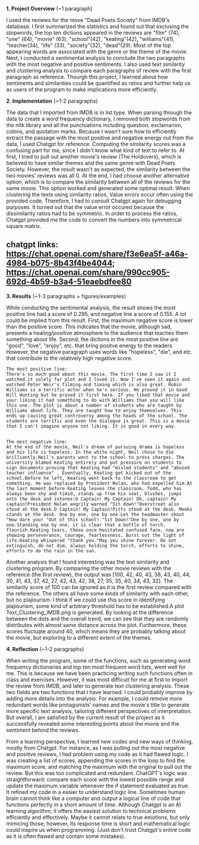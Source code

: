 **1. Project Overview** (~1 paragraph)

I used the reviews for the move "Dead Poets Society" from IMDB's database. I first summarized the statistics and found out that exclusing the stopwords, the top ten dictions appeared in the reviews are  "film" (74), "one" (64), "movie" (63), "school"(42), "keating"(42), "williams"(41), "teacher(34), "life" (33), "society"(32), "dead"(29). Most of the top appearing words are associated with the genre or the theme of the movie. Next, I conducted a sentimental analysis to conclude the two paragraphs with the most negative and positive sentiments. I also used text similarity and clustering analysis to compare each paragraphs of review with the first paragraph as reference. Thourgh this project, I learned about how sentiments and similarities could be quantified as ratios and further help us as users of the program to make implications more efficiently. 

**2. Implementation** (~1-2 paragraphs)

The data that I imported from IMDB is in list type. When parsing through the data to create a word frequency dictionary, I removed both stopwords from the nltk library and all the punctuations including question, exclamarion, colons, and quotation marks. Because I wasn't sure how to efficiently extract the passage with the most positive and negative energy out from the data, I used Chatgpt for reference. Computing the similarity scores was a confusing part for me, since I didn't know what kind of text to refer to. At first, I tried to pull out another movie's review (The Holdovers), which is believed to have similar themes and the same genre with Dead Poets Society. However, the result wasn't as expected, the similarity between the two movies' reviews was all 0. At the end, I had choose another alternative option, which is to compare the similarity between all of the reviews for the same movie. This option worked and generated some optimal result. When clustering the texts using similarity ratios, Value errors occur often using the provided code. Therefore, I had to consult Chatgpt again for debugging purposes. It turned out that the value error occured because the dissimilarity ratios had to be symmetric. In order to process the ratios, Chatgpt provided me the code to convert the numbers into symmetrical square matrix. 

## chatgpt links: https://chat.openai.com/share/f3e6ea5f-a46a-4984-b075-8b43f4be4044; https://chat.openai.com/share/990cc905-692d-4b59-b3a4-51eaebdfee80

**3. Results** (~1-3 paragraphs + figures/examples)

While conducting the sentimental analysis, the result shows the most positive line had a score of 0.295, and negative line a score of 0.155. A lot could be implied from this result. First, the maximum negative score is lower than the positive score. This indicates that the movie, although sad, presents a healing/positive atmosphere to the audience that teaches them something about life. Second, the dictions in the most positive line are "good", "love", "enjoy", etc. that bring positve energy to the readers. However, the negative paragraph uses words like "hopeless", "die", and etc. that contribute to the relatively high negative score. 

    The most positive line: 
    There's so much good about this movie. The first time I saw it I watched it solely for plot and I loved it. Now I've seen it again and watched Peter Weir's filming and timing which is also great. Robin Williams is a terrific actor when he's serious. He proved it in Good Will Hunting but he proved it first here. If you liked that movie and your liking it had something to do with Williams than you will like this one. The plot is about a number of students who are taught by Williams about life. They are taught how to enjoy themselves. This ends up causing great controversy among the heads of the school. The students are terrific and even the dialogue is great. This is a movie that I can't imagine anyone not liking. It is good in every way.


    The most negative line: 
    At the end of the movie, Neil's dream of pursuing drama is hopeless and his life is hopeless. In the white night, Neil chose to die brilliantly.Neil's parents went to the school to press charges. The university blamed Keating entirely and put pressure on students to sign documents proving that Keating had "misled students" and "abused teacher influence" . Eventually, Keating got kicked out of the school.Before he left, Keating went back to the classroom to get something. He was replaced by President Nolan, who had expelled him.At the last moment before Keating leaves the classroom, Todd, who has always been shy and timid, stands up from his seat, blushes, jumps onto the desk and intones:O Captain! My Captain! Oh, captain! My captain!President Nolan angrily warned "Sit down!"Overstreet also stood at the desk.O Captain! My Captain!Pitts stood at the desk. Meeks stands at the desk. One by one, one by one.Let the headmaster shout "How dare you! "Out of this school! "Sit Down!"One by one, one by one.Standing one by one, it is clear that a bottle of torch, flourish.Keating tears, these once hesitated confused face, now are showing perseverance, courage, fearlessness. Burst out the light of life.Keating whispered "thank you."May you shine forever. Do not extinguish, do not dim, always holding the torch, efforts to shine, efforts to do the rain in the sun.  

Another analysis that I found interesting was the text similarity and clustering program. By comparing the other movie reviews with the reference (the first review), the output was [100, 42, 40, 43, 38, 43, 40, 44, 30, 41, 43, 37, 42, 27, 42, 43, 42, 38, 27, 35, 35, 40, 34, 43, 32]. The similarity score of 100 can be ignored as it is the first review compared with the reference. The others all have some kinds of similarity with each other, but no plajiourism. I think if we could use this score in identifying plajiourism, some kind of arbitrary threshold has to be established.A plot Text_Clustering_IMDB.png is generated. By looking at the difference between the dots and the overall trend, we can see that they are randomly distributes with almost same distance across the plot.  Furthermore, these scores fluctuate around 40, which means they are probably talking about the movie, but exploring to a different extent of the themes. 

**4. Reflection** (~1-2 paragraphs)

When writing the program, some of the functions, such as generating word frequency dictionaries and top ten most frequent word lists, went well for me. This is because we have been practicing writing such functions often in class and exercises. However, it was most difficult for me at first to import the review from IMDB, and later to generate text clustering analysis. These two fields are two functions that I have learned. I could probably improve by adding more details into the analysis. For example, I could remove more redundant words like protagonists' names and the movie's title to generate more specific text analysis, tailoring different perspectives of interpretation. But overall, I am satisfied by the current result of the project as it successfully revealed some interesting points about the movie and the sentiment behind the reviews. 

From a learning perspective, I learned new codes and new ways of thinking, mostly from Chatgpt. For instance, as I was pulling out the most negative and positive reviews, I had problem using my code as it had flawed logic. I was creating a list of scores, appending the scores in the loop to find the maximum score, and matching the maximum with the original to pull out the review. But this was too complicated and redundant. ChatGPT's logic was straightforward: compare each score with the lowest possible range and update the maximum variable whenever the if statement evaluated as true. It refined my code in a easier to understand logic line. Sometimes human brain cannot think like a computer and output a logical line of code that functions perfectly in a short amount of time. Although Chatgpt is an AI learning algorithm, it offers the easiest solution to technical problems efficiently and effectively. Maybe it cannot relate to true emotions, but only mimicing those; however, its response time is short and mathematical logic could inspire us when programming. (Just don't trust Chatgpt's entire code as it is often flawed and contain some mistakes).